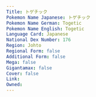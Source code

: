 ```yaml
---
﻿Title: トゲチック
Pokemon Name Japanese: トゲチック
Pokemon Name German: Togetic
Pokemon Name English: Togetic
Language Card: Japanese
National Dex Number: 176
Region: Johto
Regional Form: false
Additional Form: false
Mega: false
Gigantamax: false
Cover: false
Link: 
Owned: 
---
```

